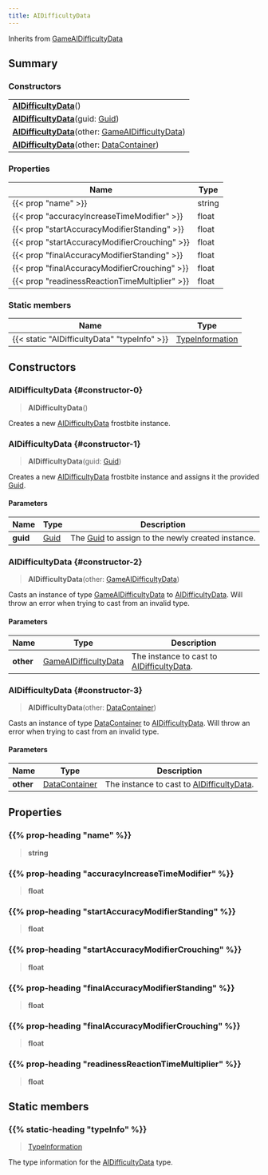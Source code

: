 ```yaml
---
title: AIDifficultyData
---
```


Inherits from 
[GameAIDifficultyData](/vext/ref/fb/gameaidifficultydata)

## Summary
### Constructors
| |
| ----------- |
| **[AIDifficultyData](#constructor-0)**() |
| **[AIDifficultyData](#constructor-1)**(guid: [Guid](/vext/ref/shared/class/guid)) |
| **[AIDifficultyData](#constructor-2)**(other: [GameAIDifficultyData](/vext/ref/fb/gameaidifficultydata)) |
| **[AIDifficultyData](#constructor-3)**(other: [DataContainer](/vext/ref/shared/class/datacontainer)) |

### Properties
| Name | Type |
| ---- | ---- |
| {{< prop "name" >}} | string |
| {{< prop "accuracyIncreaseTimeModifier" >}} | float |
| {{< prop "startAccuracyModifierStanding" >}} | float |
| {{< prop "startAccuracyModifierCrouching" >}} | float |
| {{< prop "finalAccuracyModifierStanding" >}} | float |
| {{< prop "finalAccuracyModifierCrouching" >}} | float |
| {{< prop "readinessReactionTimeMultiplier" >}} | float |

### Static members
| Name | Type |
| ---- | ---- |
| {{< static "AIDifficultyData" "typeInfo" >}} | [TypeInformation](/vext/ref/shared/class/typeinformation) |

## Constructors
### AIDifficultyData {#constructor-0}
> **AIDifficultyData**()

Creates a new [AIDifficultyData](/vext/ref/fb/aidifficultydata) frostbite instance.

### AIDifficultyData {#constructor-1}
> **AIDifficultyData**(guid: [Guid](/vext/ref/shared/class/guid))

Creates a new [AIDifficultyData](/vext/ref/fb/aidifficultydata) frostbite instance and assigns it the provided [Guid](/vext/ref/shared/class/guid).

#### Parameters
| Name | Type | Description |
| ---- | ---- | ----------- |
| **guid** | [Guid](/vext/ref/shared/class/guid) | The [Guid](/vext/ref/shared/class/guid) to assign to the newly created instance. |

### AIDifficultyData {#constructor-2}
> **AIDifficultyData**(other: [GameAIDifficultyData](/vext/ref/fb/gameaidifficultydata))

Casts an instance of type [GameAIDifficultyData](/vext/ref/fb/gameaidifficultydata) to [AIDifficultyData](/vext/ref/fb/aidifficultydata). Will throw an error when trying to cast from an invalid type.

#### Parameters
| Name | Type | Description |
| ---- | ---- | ----------- |
| **other** | [GameAIDifficultyData](/vext/ref/fb/gameaidifficultydata) | The instance to cast to [AIDifficultyData](/vext/ref/fb/aidifficultydata). |

### AIDifficultyData {#constructor-3}
> **AIDifficultyData**(other: [DataContainer](/vext/ref/shared/class/datacontainer))

Casts an instance of type [DataContainer](/vext/ref/shared/class/datacontainer) to [AIDifficultyData](/vext/ref/fb/aidifficultydata). Will throw an error when trying to cast from an invalid type.

#### Parameters
| Name | Type | Description |
| ---- | ---- | ----------- |
| **other** | [DataContainer](/vext/ref/shared/class/datacontainer) | The instance to cast to [AIDifficultyData](/vext/ref/fb/aidifficultydata). |

## Properties
### {{% prop-heading "name" %}}
> **string**

### {{% prop-heading "accuracyIncreaseTimeModifier" %}}
> **float**

### {{% prop-heading "startAccuracyModifierStanding" %}}
> **float**

### {{% prop-heading "startAccuracyModifierCrouching" %}}
> **float**

### {{% prop-heading "finalAccuracyModifierStanding" %}}
> **float**

### {{% prop-heading "finalAccuracyModifierCrouching" %}}
> **float**

### {{% prop-heading "readinessReactionTimeMultiplier" %}}
> **float**

## Static members
### {{% static-heading "typeInfo" %}}
> [TypeInformation](/vext/ref/shared/class/typeinformation)

The type information for the [AIDifficultyData](/vext/ref/fb/aidifficultydata) type.

